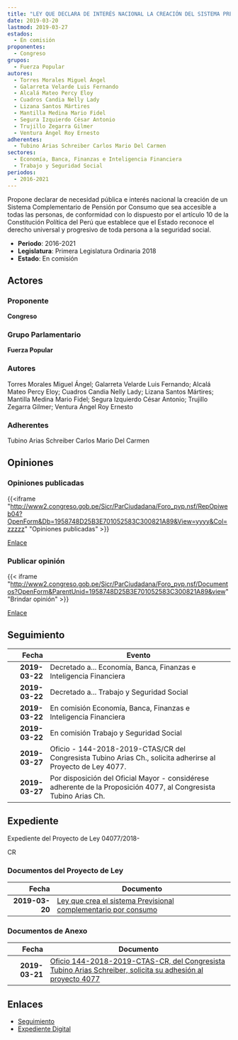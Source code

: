 ```yaml
---
title: "LEY QUE DECLARA DE INTERÉS NACIONAL LA CREACIÓN DEL SISTEMA PREVISIONAL COMPLEMENTARIO POR CONSUMO"
date: 2019-03-20
lastmod: 2019-03-27
estados: 
  - En comisión
proponentes: 
  - Congreso
grupos: 
  - Fuerza Popular
autores: 
  - Torres Morales Miguel Ángel
  - Galarreta Velarde Luis Fernando
  - Alcalá Mateo Percy Eloy
  - Cuadros Candia Nelly Lady
  - Lizana Santos Mártires
  - Mantilla Medina Mario Fidel
  - Segura Izquierdo César Antonio
  - Trujillo Zegarra Gilmer
  - Ventura Ángel Roy Ernesto
adherentes: 
  - Tubino Arias Schreiber Carlos Mario Del Carmen
sectores: 
  - Economía, Banca, Finanzas e Inteligencia Financiera
  - Trabajo y Seguridad Social
periodos: 
  - 2016-2021
---
```


Propone declarar de necesidad pública e interés nacional la creación de un Sistema Complementario de Pensión por Consumo que sea accesible a todas las personas, de conformidad con lo dispuesto por el artículo 10 de la Constitución Política del Perú que establece que el Estado reconoce el derecho universal y progresivo de toda persona a la seguridad social.

- **Periodo**: 2016-2021
- **Legislatura**: Primera Legislatura Ordinaria 2018
- **Estado**: En comisión

## Actores

### Proponente

**Congreso**

### Grupo Parlamentario

**Fuerza Popular**

### Autores

Torres Morales Miguel Ángel; Galarreta Velarde Luis Fernando; Alcalá Mateo Percy Eloy; Cuadros Candia Nelly Lady; Lizana Santos Mártires; Mantilla Medina Mario Fidel; Segura Izquierdo César Antonio; Trujillo Zegarra Gilmer; Ventura Ángel Roy Ernesto

### Adherentes

Tubino Arias Schreiber Carlos Mario Del Carmen


## Opiniones

### Opiniones publicadas

{{<iframe "http://www2.congreso.gob.pe/Sicr/ParCiudadana/Foro_pvp.nsf/RepOpiweb04?OpenForm&Db=1958748D25B3E701052583C300821A89&View=yyyy&Col=zzzzz" "Opiniones publicadas" >}}

[Enlace](http://www2.congreso.gob.pe/Sicr/ParCiudadana/Foro_pvp.nsf/RepOpiweb04?OpenForm&Db=1958748D25B3E701052583C300821A89&View=yyyy&Col=zzzzz)
### Publicar opinión

{{< iframe "http://www2.congreso.gob.pe/Sicr/ParCiudadana/Foro_pvp.nsf/Documentos?OpenForm&ParentUnid=1958748D25B3E701052583C300821A89&view" "Brindar opinión" >}}

[Enlace](http://www2.congreso.gob.pe/Sicr/ParCiudadana/Foro_pvp.nsf/Documentos?OpenForm&ParentUnid=1958748D25B3E701052583C300821A89&view)

## Seguimiento

| Fecha | Evento |
|------:|--------|
| **2019-03-22** | Decretado a... Economía, Banca, Finanzas e Inteligencia Financiera|
| **2019-03-22** | Decretado a... Trabajo y Seguridad Social|
| **2019-03-22** | En comisión Economía, Banca, Finanzas e Inteligencia Financiera|
| **2019-03-22** | En comisión Trabajo y Seguridad Social|
| **2019-03-27** | Oficio - 144-2018-2019-CTAS/CR del Congresista Tubino Arias Ch., solicita adherirse al Proyecto de Ley 4077.|
| **2019-03-27** | Por disposición del Oficial Mayor - considérese adherente de la Proposición 4077, al Congresista Tubino Arias Ch.|


## Expediente

Expediente del Proyecto de Ley 04077/2018-

CR


### Documentos del Proyecto de Ley

| Fecha | Documento |
|------:|--------|
| **2019-03-20** | [Ley que crea el sistema Previsional complementario por consumo](http://www.leyes.congreso.gob.pe/Documentos/2016_2021/Proyectos_de_Ley_y_de_Resoluciones_Legislativas/PL0407720190320..pdf) |

### Documentos de Anexo

| Fecha | Documento |
|------:|--------|
| **2019-03-21** | [Oficio 144-2018-2019-CTAS-CR, del Congresista Tubino Arias Schreiber, solicita su adhesión al proyecto 4077](http://www.leyes.congreso.gob.pe/Documentos/2016_2021/Adhesiones/Proyectos_de_Ley/OFICIO-144-2018-2019-CTAS-CR.pdf) |

## Enlaces 

- [Seguimiento](http://www2.congreso.gob.pe/Sicr/TraDocEstProc/CLProLey2016.nsf/f7fff46988ca05b1052578e100829cc7/821848cfaea348c0052583c3007ab1bb?OpenDocument)
- [Expediente Digital](http://www2.congreso.gob.pe/Sicr/TraDocEstProc/CLProLey2016.nsf/f7fff46988ca05b1052578e100829cc7/821848cfaea348c0052583c3007ab1bb?OpenDocument&Click=05257FB7005EB655.eb71d0cf91d8294e05256cdf006b5706/$Body/0.1C6C)
